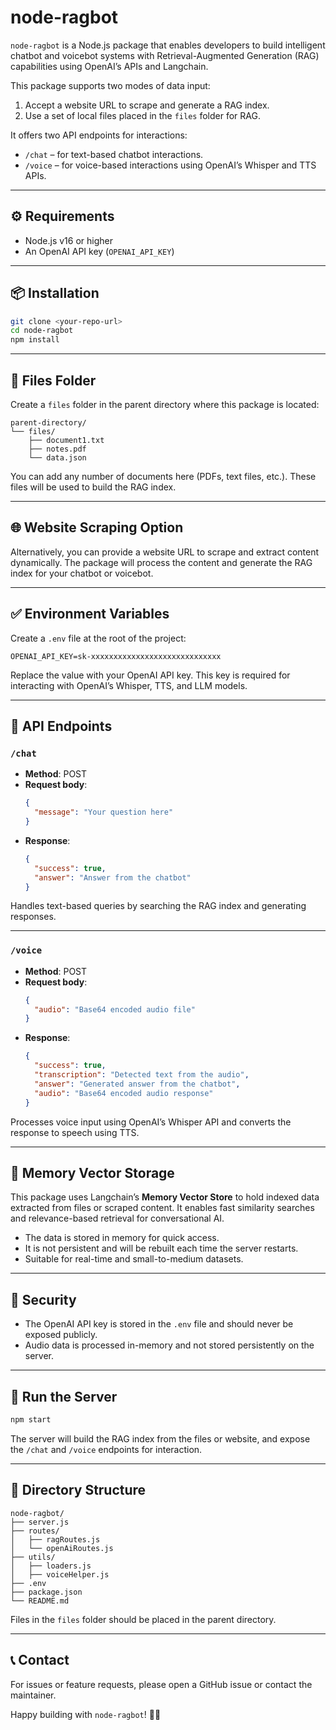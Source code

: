 
# node-ragbot

`node-ragbot` is a Node.js package that enables developers to build intelligent chatbot and voicebot systems with Retrieval-Augmented Generation (RAG) capabilities using OpenAI’s APIs and Langchain.

This package supports two modes of data input:

1. Accept a website URL to scrape and generate a RAG index.
2. Use a set of local files placed in the `files` folder for RAG.

It offers two API endpoints for interactions:

- `/chat` – for text-based chatbot interactions.
- `/voice` – for voice-based interactions using OpenAI’s Whisper and TTS APIs.

---

## ⚙ Requirements

- Node.js v16 or higher
- An OpenAI API key (`OPENAI_API_KEY`)

---

## 📦 Installation

```bash
git clone <your-repo-url>
cd node-ragbot
npm install
```

---

## 📂 Files Folder

Create a `files` folder in the parent directory where this package is located:

```
parent-directory/
└── files/
    ├── document1.txt
    ├── notes.pdf
    └── data.json
```

You can add any number of documents here (PDFs, text files, etc.). These files will be used to build the RAG index.

---

## 🌐 Website Scraping Option

Alternatively, you can provide a website URL to scrape and extract content dynamically. The package will process the content and generate the RAG index for your chatbot or voicebot.

---

## ✅ Environment Variables

Create a `.env` file at the root of the project:

```
OPENAI_API_KEY=sk-xxxxxxxxxxxxxxxxxxxxxxxxxxxxx
```

Replace the value with your OpenAI API key. This key is required for interacting with OpenAI’s Whisper, TTS, and LLM models.

---

## 📡 API Endpoints

### `/chat`

- **Method**: POST  
- **Request body**:
  ```json
  {
    "message": "Your question here"
  }
  ```
- **Response**:
  ```json
  {
    "success": true,
    "answer": "Answer from the chatbot"
  }
  ```

Handles text-based queries by searching the RAG index and generating responses.

---

### `/voice`

- **Method**: POST  
- **Request body**:
  ```json
  {
    "audio": "Base64 encoded audio file"
  }
  ```
- **Response**:
  ```json
  {
    "success": true,
    "transcription": "Detected text from the audio",
    "answer": "Generated answer from the chatbot",
    "audio": "Base64 encoded audio response"
  }
  ```

Processes voice input using OpenAI’s Whisper API and converts the response to speech using TTS.

---

## 📂 Memory Vector Storage

This package uses Langchain’s **Memory Vector Store** to hold indexed data extracted from files or scraped content. It enables fast similarity searches and relevance-based retrieval for conversational AI.

- The data is stored in memory for quick access.
- It is not persistent and will be rebuilt each time the server restarts.
- Suitable for real-time and small-to-medium datasets.

---

## 🔑 Security

- The OpenAI API key is stored in the `.env` file and should never be exposed publicly.
- Audio data is processed in-memory and not stored persistently on the server.

---

## 🚀 Run the Server

```bash
npm start
```

The server will build the RAG index from the files or website, and expose the `/chat` and `/voice` endpoints for interaction.

---

## 📂 Directory Structure

```
node-ragbot/
├── server.js
├── routes/
│   ├── ragRoutes.js
│   └── openAiRoutes.js
├── utils/
│   ├── loaders.js
│   ├── voiceHelper.js
├── .env
├── package.json
└── README.md
```

Files in the `files` folder should be placed in the parent directory.

---

## 📞 Contact

For issues or feature requests, please open a GitHub issue or contact the maintainer.

Happy building with `node-ragbot`! 🚀🤖
